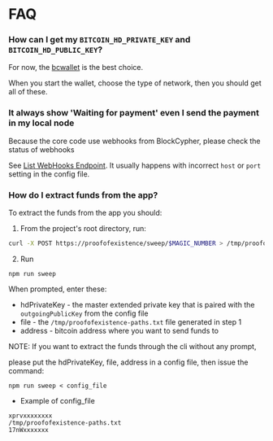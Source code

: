 # FAQ

### How can I get my `BITCOIN_HD_PRIVATE_KEY` and `BITCOIN_HD_PUBLIC_KEY`?

For now, the [bcwallet](https://github.com/blockcypher/bcwallet) is the best choice.

When you start the wallet, choose the type of network, then you should get all of these.

### It always show 'Waiting for payment' even I send the payment in my local node

Because the core code use webhooks from BlockCypher, please check the status of webhooks

See [List WebHooks
Endpoint](https://www.blockcypher.com/dev/bitcoin/#using-webhooks). It usually
happens with incorrect `host` or `port` setting in the config file.

### How do I extract funds from the app?

To extract the funds from the app you should:

1. From the project's root directory, run:

  ```sh
  curl -X POST https://proofofexistence/sweep/$MAGIC_NUMBER > /tmp/proofofexistence-paths.txt
  ```

2. Run

  ```
  npm run sweep
  ```

When prompted, enter these:

* hdPrivateKey - the master extended private key that is paired with the
  `outgoingPublicKey` from the config file
* file - the `/tmp/proofofexistence-paths.txt` file generated in step 1
* address - bitcoin address where you want to send funds to

NOTE: If you want to extract the funds through the cli without any prompt,

please put the hdPrivateKey, file, address in a config file, then issue the command:

```
npm run sweep < config_file
```

* Example of config_file

```
xprvxxxxxxxx
/tmp/proofofexistence-paths.txt
17nWxxxxxxx
```
